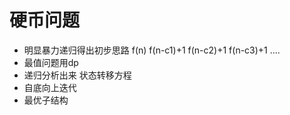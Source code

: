 # 硬币问题


- 明显暴力递归得出初步思路
                 f(n)
           f(n-c1)+1   f(n-c2)+1   f(n-c3)+1
                  ....
- 最值问题用dp
- 递归分析出来  状态转移方程
- 自底向上迭代
- 最优子结构